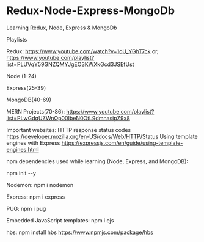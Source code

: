 # Redux-Node-Express-MongoDb
Learning Redux, Node, Express &amp; MongoDb


Playlists

Redux:
https://www.youtube.com/watch?v=1oU_YGhT7ck
or,
https://www.youtube.com/playlist?list=PLUVqY59GNZQMYJgEO3KWXkGcd3JSEfUst


Node (1-24)

Express(25-39)

MongoDB(40-69)

MERN Projects(70-86):
https://www.youtube.com/playlist?list=PLwGdqUZWnOp00IbeN0OtL9dmnasipZ9x8

Important websites:
HTTP response status codes
https://developer.mozilla.org/en-US/docs/Web/HTTP/Status
Using template engines with Express
https://expressjs.com/en/guide/using-template-engines.html

npm dependencies used while learning (Node, Express, and MongoDB):

npm init --y

Nodemon: npm i nodemon

Express: npm i express

PUG: npm i pug

Embedded JavaScript templates: npm i ejs

hbs: npm install hbs
https://www.npmjs.com/package/hbs
